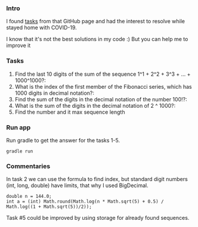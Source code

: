 
### Intro
I found [tasks] from that GitHub page and had the interest to resolve while stayed home with COVID-19.

I know that it's not the best solutions in my code :) But you can help me to improve it

### Tasks
1. Find the last 10 digits of the sum of the sequence 1^1 + 2^2 + 3^3 + ... + 1000^1000?: 
2. What is the index of the first member of the Fibonacci series, which has 1000 digits in decimal notation?: 
3. Find the sum of the digits in the decimal notation of the number 100!?:
4. What is the sum of the digits in the decimal notation of 2 ^ 1000?:
5. Find the number and it max sequence length 

### Run app
Run gradle to get the answer for the tasks 1-5.
```
gradle run
```

### Commentaries
In task 2 we can use the formula to find index, but standard digit numbers (int, long, double) have limits, that why I used BigDecimal. 
```
double n = 144.0;
int a = (int) Math.round(Math.log(n * Math.sqrt(5) + 0.5) / Math.log((1 + Math.sqrt(5))/2));
```

Task #5 could be improved by using storage for already found sequences.

[tasks]: https://github.com/unix-junkie/teamcity-autotools-plugin/issues/1
 